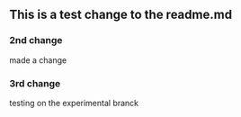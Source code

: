 ## This is a test change to the readme.md

### 2nd change

made a change

### 3rd change

testing on the experimental branck
